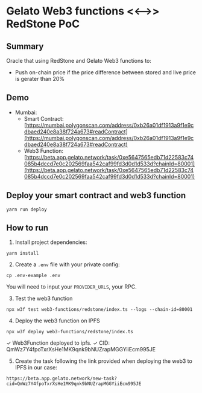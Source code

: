 
# Gelato Web3 functions <<-->> RedStone PoC

## Summary

Oracle that using RedStone and Gelato Web3 functions to:
- Push on-chain price if the price difference between stored and live price is gerater than 20%

## Demo
- Mumbai:
  - Smart Contract: [https://mumbai.polygonscan.com/address/0xb26a01df1913a9f1e9cdbaed240e8a38f724a673#readContract](https://mumbai.polygonscan.com/address/0xb26a01df1913a9f1e9cdbaed240e8a38f724a673#readContract)
  - Web3 Function: [https://beta.app.gelato.network/task/0xe5647565edb71d22583c74085b4dccd7e0c202569faa542caf99fd3d0d1d533d?chainId=80001](https://beta.app.gelato.network/task/0xe5647565edb71d22583c74085b4dccd7e0c202569faa542caf99fd3d0d1d533d?chainId=80001)

## Deploy your smart contract and web3 function
```
yarn run deploy 
```

## How to run

1. Install project dependencies:
```
yarn install
```

2. Create a `.env` file with your private config:
```
cp .env-example .env
```
You will need to input your `PROVIDER_URLS`, your RPC.


3. Test the  web3 function
```
npx w3f test web3-functions/redstone/index.ts --logs --chain-id=80001
```

4. Deploy the web3 function on IPFS
```
npx w3f deploy web3-functions/redstone/index.ts
```

 ✓ Web3Function deployed to ipfs.
 ✓ CID: QmWz7Y4fpoTxrXsHe1MK9qnk9bNUZrapMGGYiiEcm995JE

5. Create the task following the link provided when deploying the web3 to IPFS in our case:
```
https://beta.app.gelato.network/new-task?cid=QmWz7Y4fpoTxrXsHe1MK9qnk9bNUZrapMGGYiiEcm995JE
```
